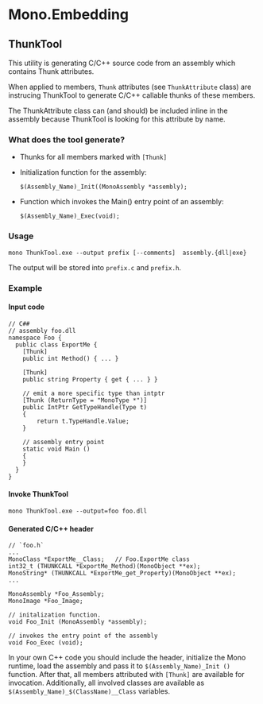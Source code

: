 # Mono.Embedding

## ThunkTool

This utility is generating C/C++ source code from an assembly which
contains Thunk attributes.

When applied to members, `Thunk` attributes (see `ThunkAttribute` class)
are instrucing ThunkTool to generate C/C++ callable thunks of these members.

The ThunkAttribute class can (and should) be included inline
in the assembly because ThunkTool is looking for this attribute
by name.

### What does the tool generate?

- Thunks for all members marked with `[Thunk]`

- Initialization function for the assembly:

    `$(Assembly_Name)_Init((MonoAssembly *assembly);`

- Function which invokes the Main() entry point of an assembly:

    `$(Assembly_Name)_Exec(void);`


### Usage

`mono ThunkTool.exe --output prefix [--comments]  assembly.{dll|exe}`

The output will be stored into `prefix.c` and `prefix.h`.

### Example

#### Input code

    // C##
    // assembly foo.dll
    namespace Foo {
      public class ExportMe {
        [Thunk]
        public int Method() { ... }
   
        [Thunk]
        public string Property { get { ... } }   
  
        // emit a more specific type than intptr    
        [Thunk (ReturnType = "MonoType *")]
        public IntPtr GetTypeHandle(Type t)
        {
            return t.TypeHandle.Value;
        }
        
        // assembly entry point
        static void Main ()
        {
        }
      }
    }


#### Invoke ThunkTool

`mono ThunkTool.exe --output=foo foo.dll`

  
#### Generated C/C++ header

    // `foo.h`
    ...
    MonoClass *ExportMe__Class;   // Foo.ExportMe class
    int32_t (THUNKCALL *ExportMe_Method)(MonoObject **ex);
    MonoString* (THUNKCALL *ExportMe_get_Property)(MonoObject **ex);
    ...
  
    MonoAssembly *Foo_Assembly;
    MonoImage *Foo_Image;

    // initalization function.
    void Foo_Init (MonoAssembly *assembly);

    // invokes the entry point of the assembly
    void Foo_Exec (void);


In your own C++ code you should include the header, initialize the
Mono runtime, load the assembly and pass it to `$(Assembly_Name)_Init ()`
function. After that, all members attributed with `[Thunk]` are
available for invocation. Additionally, all involved classes
are available as `$(Assembly_Name)_$(ClassName)__Class` variables.

